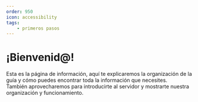 ```yaml
---
order: 950
icon: accessibility
tags:
    - primeros pasos
---
```


# ¡Bienvenid@!
Esta es la página de información, aquí te explicaremos la organización de la guía y cómo puedes encontrar toda la información que necesites.<br>
También aprovecharemos para introducirte al servidor y mostrarte nuestra organización y funcionamiento.